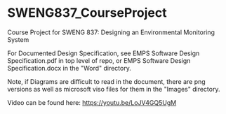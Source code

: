 # SWENG837_CourseProject
Course Project for SWENG 837: Designing an Environmental Monitoring System

For Documented Design Specification, see EMPS Software Design Specification.pdf in top level of repo, or EMPS Software Design Specification.docx in the "Word" directory.

Note, if Diagrams are difficult to read in the document, there are png versions as well as microsoft viso files for them in the "Images" directory.

Video can be found here: https://youtu.be/LoJV4GQ5UgM
